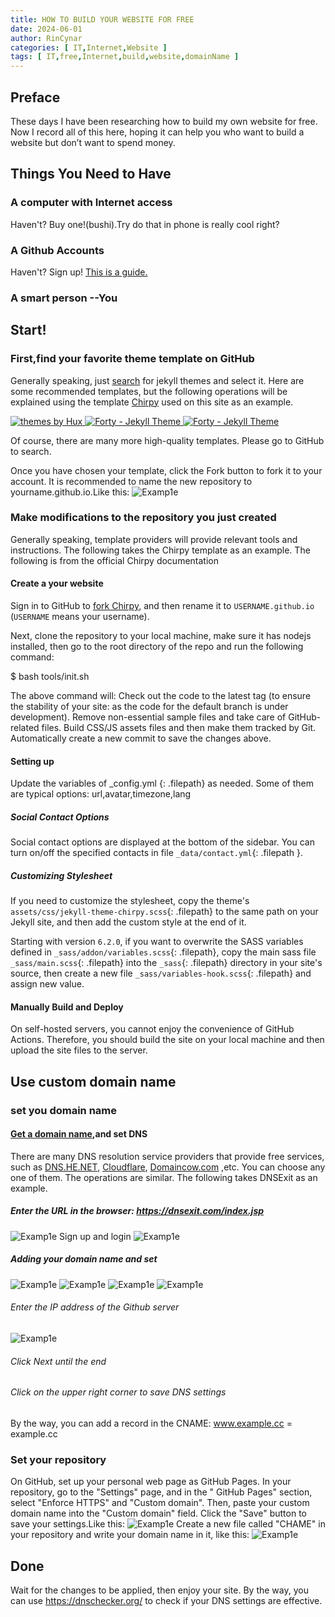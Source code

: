 ```yaml
---
title: HOW TO BUILD YOUR WEBSITE FOR FREE
date: 2024-06-01
author: RinCynar
categories: [ IT,Internet,Website ]
tags: [ IT,free,Internet,build,website,domainName ]
---
```


## Preface

These days I have been researching how to build my own website for free. Now I record all of this here, hoping it can
help you who want to build a website but don’t want to spend money.

## Things You Need to Have

### A computer with Internet access

Haven't? Buy one!(bushi).Try do that in phone is really cool right?

### A Github Accounts

Haven't? Sign up!
[This is a guide.](https://rcva.san.tc/posts/HOW-TO-REGISTER-A-GITHUB-ACCOUNT)

### A smart person --You

## Start!

### First,find your favorite theme template on GitHub

Generally speaking, just [search](https://github.com/search?q=jekyll+themes&type=repositories) for jekyll themes and
select it.
Here are some recommended templates, but the following operations will be explained using the
template [Chirpy](https://github.com/cotes2020/jekyll-theme-chirpy) used on this site as an example.

<a href="https://github.com/Huxpro/huxpro.github.io">
    <img border="0" src="/assets/img/image/image@20240601bywff10.png" alt="themes by Hux" />
</a>
<a href="https://github.com/andrewbanchich/forty-jekyll-theme">
    <img border="0" src="/assets/img/image/image@20240601bywff11.png" alt="Forty - Jekyll Theme" />
</a>
<a href="https://github.com/Simpleyyt/jekyll-theme-next">
    <img border="0" src="/assets/img/image/image@20240601bywff12.png" alt="Forty - Jekyll Theme" />
</a>

Of course, there are many more high-quality templates. Please go to GitHub to search.

Once you have chosen your template, click the Fork button to fork it to your account. It is recommended to name the new
repository to yourname.github.io.Like this:
<img src="/assets/img/image/image@20240601bywff00.png" alt="Examp1e" />

### Make modifications to the repository you just created

Generally speaking, template providers will provide relevant tools and instructions. The following takes the Chirpy
template as an example.
The following is from the official Chirpy documentation

#### Create a your website

Sign in to GitHub to [fork Chirpy](https://github.com/cotes2020/jekyll-theme-chirpy/fork), and then rename it to
`USERNAME.github.io` (`USERNAME` means your username).

Next, clone the repository to your local machine, make sure it has nodejs installed, then go to the root directory of
the repo and run the following command:

$ bash tools/init.sh

The above command will:
Check out the code to the latest tag (to ensure the stability of your site: as the code for the default branch is under
development).
Remove non-essential sample files and take care of GitHub-related files.
Build CSS/JS assets files and then make them tracked by Git.
Automatically create a new commit to save the changes above.

#### Setting up

Update the variables of _config.yml {: .filepath} as needed. Some of them are typical options: url,avatar,timezone,lang

##### Social Contact Options

Social contact options are displayed at the bottom of the sidebar. You can turn on/off the specified contacts in file
`_data/contact.yml`{: .filepath }.

##### Customizing Stylesheet

If you need to customize the stylesheet, copy the theme's `assets/css/jekyll-theme-chirpy.scss`{: .filepath} to the same
path on your Jekyll site, and then add the custom style at the end of it.

Starting with version `6.2.0`, if you want to overwrite the SASS variables defined in `_sass/addon/variables.scss`{:
.filepath}, copy the main sass file `_sass/main.scss`{: .filepath} into the `_sass`{: .filepath} directory in your
site's source, then create a new file `_sass/variables-hook.scss`{: .filepath} and assign new value.

#### Manually Build and Deploy

On self-hosted servers, you cannot enjoy the convenience of GitHub Actions. Therefore, you should build the site on your
local machine and then upload the site files to the server.

## Use custom domain name

### set you domain name

#### [Get a domain name](https://rcva.san.tc/posts/GET-A-FREE-DOMAIN-NAME),and set DNS

There are many DNS resolution service providers that provide free services, such
as [DNS.HE.NET](https://ipv6.he.net/certification/register.php), [Cloudflare](https://cloudflare.com), [Domaincow.com](https://domaincow.com)
,etc. You can choose any one of them. The operations are similar. The following takes DNSExit as an example.

##### Enter the URL in the browser: https://dnsexit.com/index.jsp

<img src="/assets/img/image/image@20240601bywff03.png" alt="Examp1e" />
Sign up and login
<img src="/assets/img/image/image@20240601bywff04.png" alt="Examp1e" />

##### Adding your domain name and set

<img src="/assets/img/image/image@20240601bywff05.png" alt="Examp1e" />
<img src="/assets/img/image/image@20240601bywff06.png" alt="Examp1e" />
<img src="/assets/img/image/image@20240601bywff07.png" alt="Examp1e" />
<img src="/assets/img/image/image@20240601bywff08.png" alt="Examp1e" />

###### Enter the IP address of the Github server

<img src="/assets/img/image/image@20240601bywff09.png" alt="Examp1e" />

###### Click Next until the end

###### Click on the upper right corner to save DNS settings

By the way, you can add a record in the CNAME: www.example.cc = example.cc

### Set your repository

On GitHub, set up your personal web page as GitHub Pages. In your repository, go to the "Settings" page, and in the "
GitHub Pages" section, select "Enforce HTTPS" and "Custom domain". Then, paste your custom domain name into the "Custom
domain" field. Click the "Save" button to save your settings.Like this:
<img src="/assets/img/image/image@20240601bywff01.png" alt="Examp1e" />
Create a new file called "CHAME" in your repository and write your domain name in it, like this:
<img src="/assets/img/image/image@20240601bywff02.png" alt="Examp1e" />

## Done

Wait for the changes to be applied, then enjoy your site.
By the way, you can use https://dnschecker.org/ to check if your DNS settings are effective.